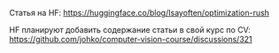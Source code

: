 Статья на HF: https://huggingface.co/blog/Isayoften/optimization-rush

HF планируют добавить содержание статьи в свой курс по CV: https://github.com/johko/computer-vision-course/discussions/321
